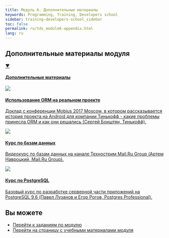 ```yaml
---
title: Модуль 6. Дополнительные материалы
keywords: Programming, Training, Developers school
sidebar: training-developers-school_sidebar
toc: false
permalink: ru/tds_module6-appendix.html
lang: ru
---
```


## Дополнительные материалы модуля

<div class="panel-group">
    <div class="panel panel-default">
        <div class="panel-heading">
            <a class="pull-right spoiler-push" data-toggle="collapse" href="#collapse1">&#9660;</a>
            <h4 class="panel-title">
                <a data-toggle="collapse" href="#collapse1">
                Дополнительные материалы</a>
            </h4>
        </div>
        <div id="collapse1" class="panel-collapse collapse in">
            <div class="panel-body">
                <div class="row items">
                    <div class="col-sm-6 col-md-4 portfolio-item">
                        <a href="{{ 'https://www.youtube.com/watch?v=SywkY3TmBEQ' | relative_url }}" class="portfolio-link" target="_blank">
                            <div class="img-wrapper">
                                <img src="{{ "/images/pages/trainings/developers-school/module6/using-orm-on-real-project.jpg" | relative_url}}" class="products-img">
                            </div>
                            <h4><span class="item-head">Использование ORM на реальном проекте</span></h4>
                            <p>Доклад с конференции Mobius 2017 Moscow, в котором рассказывается история проекта на Android для компании Тинькофф - какие проблемы принесла ORM и как они решались (Сергей Боиштян, Тинькофф).</p>
                        </a>
                    </div>                    
                    <div class="col-sm-6 col-md-4 portfolio-item">
                        <a href="{{ 'https://www.youtube.com/playlist?list=PLrCZzMib1e9oOFQbuOgjKYbRUoA8zGKnj' | relative_url }}" class="portfolio-link" target="_blank">
                            <div class="img-wrapper">
                                <img src="{{ "/images/pages/trainings/developers-school/module6/database-course.jpg" | relative_url}}" class="products-img">
                            </div>
                            <h4><span class="item-head">Курс по базам данных</span></h4>
                            <p>Видеокурс по базам данных на канале Технострим Mail.Ru Group (Артем Навроцкий, Mail.Ru Group).</p>
                        </a>
                    </div>                    
                    <div class="col-sm-6 col-md-4 portfolio-item">
                        <a href="{{ 'https://postgrespro.ru/education/courses/DEV1' | relative_url }}" class="portfolio-link" target="_blank">
                            <div class="img-wrapper">
                                <img src="{{ "/images/pages/trainings/developers-school/module6/postgresql-course.jpg" | relative_url}}" class="products-img">
                            </div>
                            <h4><span class="item-head">Курс по PostgreSQL</span></h4>
                            <p>Базовый курс по разработке серверной части приложений на PostgreSQL 9.6 (Павел Лузанов и Егор Рогов, Postgres Professional).</p>
                        </a>
                    </div>                    
                </div>
            </div>
        </div>
    </div>
</div>

## Вы можете

- [Перейти к заданиям по модулю](tds_module2-tasks.html) <i class="fa fa-arrow-right" aria-hidden="true"></i>
- <i class="fa fa-arrow-left" aria-hidden="true"></i> [Перейти на страницу с учебными материалами модуля](tds_module2-learn.html)
